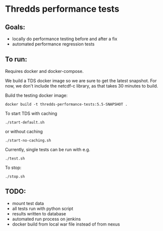 # Thredds performance tests

## Goals:
- locally do performance testing before and after a fix
- automated performance regression tests

## To run:

Requires docker and docker-compose.

We build a TDS docker image so we are sure to get the latest snapshot. For now, we don't include the netcdf-c library, as that takes 30 minutes to build.

Build the testing docker image:
```
docker build -t thredds-performance-tests:5.5-SNAPSHOT .
```

To start TDS with caching
```
./start-default.sh
```
or without caching
```
./start-no-caching.sh
``````

Currently, single tests can be run with e.g. 
```
./test.sh
```

To stop:
```
./stop.sh
```

## TODO:
- mount test data
- all tests run with python script
- results written to database
- automated run process on jenkins
- docker build from local war file instead of from nexus
